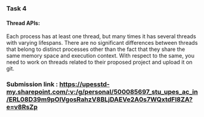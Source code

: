 ### Task 4
#### Thread APIs:
Each process has at least one thread, but many times it has several threads with varying lifespans. There are no significant differences between threads that belong to distinct processes other than the fact that they share the same memory space and execution context. With respect to the same, you need to work on threads related to their proposed project and upload it on git.

 
### Submission link : https://upesstd-my.sharepoint.com/:v:/g/personal/500085697_stu_upes_ac_in/ERL08D39m9pOlVgosRahzV8BLjDAEVe2A0s7WQxtdFl8ZA?e=v8RsZp
